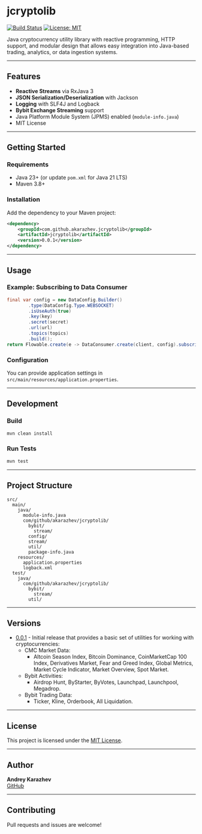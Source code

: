 # jcryptolib

[![Build Status](https://img.shields.io/badge/build-passing-brightgreen.svg)](https://github.com/akarazhev/jcryptolib)
[![License: MIT](https://img.shields.io/badge/License-MIT-yellow.svg)](https://opensource.org/licenses/MIT)

Java cryptocurrency utility library with reactive programming, HTTP support, and modular design that allows easy 
integration into Java-based trading, analytics, or data ingestion systems.

---

## Features

- **Reactive Streams** via RxJava 3
- **JSON Serialization/Deserialization** with Jackson
- **Logging** with SLF4J and Logback
- **Bybit Exchange Streaming** support
- Java Platform Module System (JPMS) enabled (`module-info.java`)
- MIT License

---

## Getting Started

### Requirements

- Java 23+ (or update `pom.xml` for Java 21 LTS)
- Maven 3.8+

### Installation

Add the dependency to your Maven project:

```xml
<dependency>
    <groupId>com.github.akarazhev.jcryptolib</groupId>
    <artifactId>jcryptolib</artifactId>
    <version>0.0.1</version>
</dependency>
```

---

## Usage

### Example: Subscribing to Data Consumer

```java
final var config = new DataConfig.Builder()
        .type(DataConfig.Type.WEBSOCKET)
        .isUseAuth(true)
        .key(key)
        .secret(secret)
        .url(url)
        .topics(topics)
        .build();
return Flowable.create(e -> DataConsumer.create(client, config).subscribe(e), BackpressureStrategy.BUFFER);
```

### Configuration

You can provide application settings in `src/main/resources/application.properties`.

---

## Development

### Build

```sh
mvn clean install
```

### Run Tests

```sh
mvn test
```

---

## Project Structure

```
src/
  main/
    java/
      module-info.java
      com/github/akarazhev/jcryptolib/
        bybit/
          stream/
        config/
        stream/
        util/
        package-info.java
    resources/
      application.properties
      logback.xml
  test/
    java/
      com/github/akarazhev/jcryptolib/
        bybit/
          stream/
        util/  
```

---

## Versions

- [0.0.1](https://github.com/jcryptolib/jcryptolib/releases/tag/v0.0.1) - Initial release that provides a basic set of
  utilities for working with cryptocurrencies:
  - CMC Market Data: 
    - Altcoin Season Index, Bitcoin Dominance, CoinMarketCap 100 Index, Derivatives Market, Fear and Greed Index, 
      Global Metrics, Market Cycle Indicator, Market Overview, Spot Market.
  - Bybit Activities: 
    - Airdrop Hunt, ByStarter, ByVotes, Launchpad, Launchpool, Megadrop.
  - Bybit Trading Data: 
    - Ticker, Kline, Orderbook, All Liquidation.

---

## License

This project is licensed under the [MIT License](https://opensource.org/licenses/MIT).

---

## Author

**Andrey Karazhev**  
[GitHub](https://github.com/akarazhev)

---

## Contributing

Pull requests and issues are welcome!
